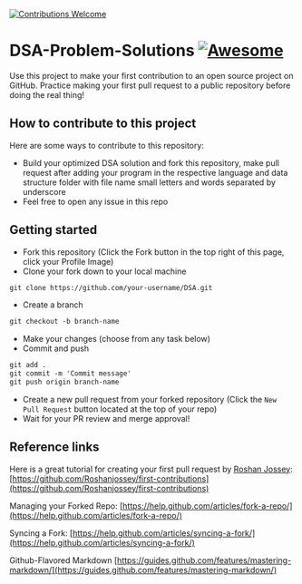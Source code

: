 [![Contributions Welcome](https://img.shields.io/badge/contributions-welcome-lightgreen.svg?style=flat)](https://github.com/SakshamAgrwl/GFG-DSA-Problem-Solutions/issues)

# DSA-Problem-Solutions  [![Awesome](https://cdn.rawgit.com/sindresorhus/awesome/d7305f38d29fed78fa85652e3a63e154dd8e8829/media/badge.svg)](https://github.com/sindresorhus/awesome)

Use this project to make your first contribution to an open source project on GitHub. Practice making your first pull request to a public repository before doing the real thing!


## How to contribute to this project
Here are some ways to contribute to this repository:

* Build your optimized DSA solution and fork this repository, make pull request after adding your program in the respective language and data structure folder with file name small letters and words separated by underscore
* Feel free to open any issue in this repo

## Getting started
* Fork this repository (Click the Fork button in the top right of this page, click your Profile Image)
* Clone your fork down to your local machine

```markdown
git clone https://github.com/your-username/DSA.git
```

* Create a branch

```markdown
git checkout -b branch-name
```

* Make your changes (choose from any task below)
* Commit and push

```markdown
git add .
git commit -m 'Commit message'
git push origin branch-name
```

* Create a new pull request from your forked repository (Click the `New Pull Request` button located at the top of your repo)
* Wait for your PR review and merge approval!



## Reference links
Here is a great tutorial for creating your first pull request by [Roshan Jossey](https://github.com/Roshanjossey):
[https://github.com/Roshanjossey/first-contributions](https://github.com/Roshanjossey/first-contributions)

Managing your Forked Repo: [https://help.github.com/articles/fork-a-repo/](https://help.github.com/articles/fork-a-repo/)

Syncing a Fork: [https://help.github.com/articles/syncing-a-fork/](https://help.github.com/articles/syncing-a-fork/)

Github-Flavored Markdown [https://guides.github.com/features/mastering-markdown/](https://guides.github.com/features/mastering-markdown/)


